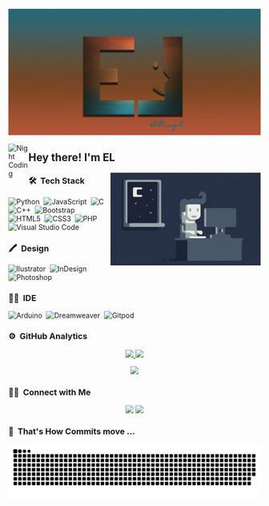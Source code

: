 ![HalloSayaEL](https://github.com/hallosayael/hallosayael-assets/blob/main/assets/hallosayael.png)

<img alt="Night Coding" src="./assets/Hand%20Wave.gif" width='40' align="left"/><h2 align="left">Hey there! I'm EL</h2>

<!-- ## 👋 &nbsp;Hey there! I'm EL -->

<img alt="Night Coding" src="https://raw.githubusercontent.com/AVS1508/AVS1508/master/assets/Night-Coding.gif" align="right"/>

### 🛠 &nbsp;Tech Stack

![Python](https://img.shields.io/badge/python-3670A0?style=for-the-badge&logo=python&logoColor=ffdd54)&nbsp;
![JavaScript](https://img.shields.io/badge/javascript-%23323330.svg?style=for-the-badge&logo=javascript&logoColor=%23F7DF1E)&nbsp;
![C](https://img.shields.io/badge/c-%2300599C.svg?style=for-the-badge&logo=c&logoColor=white)&nbsp;
![C++](https://img.shields.io/badge/c++-%2300599C.svg?style=for-the-badge&logo=c%2B%2B&logoColor=white)&nbsp;
![Bootstrap](https://img.shields.io/badge/bootstrap-%23563D7C.svg?style=for-the-badge&logo=bootstrap&logoColor=white)&nbsp;
![HTML5](https://img.shields.io/badge/html5-%23E34F26.svg?style=for-the-badge&logo=html5&logoColor=white)&nbsp;
![CSS3](https://img.shields.io/badge/css3-%231572B6.svg?style=for-the-badge&logo=css3&logoColor=white)&nbsp;
![PHP](https://img.shields.io/badge/PHP-777BB4?style=for-the-badge&logo=php&logoColor=white)&nbsp;
![Visual Studio Code](https://img.shields.io/badge/Visual%20Studio%20Code-0078d7.svg?style=for-the-badge&logo=visual-studio-code&logoColor=white)&nbsp;

### 🖍 &nbsp;Design
![Ilustrator](https://img.shields.io/badge/Adobe%20Illustrator-FF9A00?style=for-the-badge&logo=adobe%20illustrator&logoColor=white)&nbsp;
![InDesign](https://img.shields.io/badge/Adobe%20InDesign-FF3366?style=for-the-badge&logo=Adobe%20InDesign&logoColor=white)&nbsp;
![Photoshop](https://img.shields.io/badge/Adobe%20Photoshop-31A8FF?style=for-the-badge&logo=Adobe%20Photoshop&logoColor=black)&nbsp;

### 👩‍💻 &nbsp;IDE
![Arduino](https://img.shields.io/badge/Arduino_IDE-00979D?style=for-the-badge&logo=arduino&logoColor=white)&nbsp;
![Dreamweaver](https://img.shields.io/badge/Adobe%20Dreamweaver-072401?style=for-the-badge&logo=Adobe%20Dreamweaver&logoColor=34F400)&nbsp;
![Gitpod](https://img.shields.io/badge/Gitpod-000000?style=for-the-badge&logo=gitpod&logoColor=#FFAE33)


### ⚙️ &nbsp;GitHub Analytics

<p align="center">
  <a href="https://github.com/hallosayael">
    <img height="180em" src="https://github-readme-stats-eight-theta.vercel.app/api?username=hallosayael&show_icons=true&theme=algolia&include_all_commits=true&count_private=true"/>
  </a>
  <a href="https://github.com/hallosayael">
    <img height="180em" src="https://github-readme-stats-eight-theta.vercel.app/api/top-langs/?username=hallosayael&layout=compact&langs_count=8&theme=algolia"/>
  </a>
</p>

<p align="center">
  <img height="180em" src="https://github-readme-streak-stats.herokuapp.com/?user=hallosayael&theme=dark&hide_border=true"/>
</p>


### 🤝🏻 &nbsp;Connect with Me

<p align="center">
<a href="https://www.linkedin.com/in/lisa-suprapto-89b5b2a9/"><img src="https://img.shields.io/badge/-EL-0077B5?style=flat&logo=Linkedin&logoColor=white"/></a>
<a href="mailto:cha.icha0601@gmail.com"><img src="https://img.shields.io/badge/-EL-D14836?style=flat&logo=Gmail&logoColor=white"/></a>
</p>

### 🐍 &nbsp;That's How Commits move ...

<div align="center">
  <a href="https://github.com/hallosayael/">
  <img src="https://github.com/1999AZZAR/1999AZZAR/blob/readme/resources/img/grid-snake.svg"
       alt="snake" /></a>
</div>
